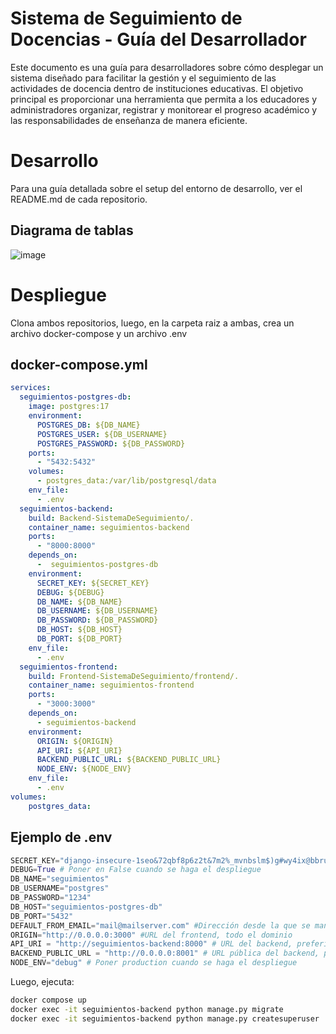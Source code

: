 # Sistema de Seguimiento de Docencias - Guía del Desarrollador
Este documento es una guía para desarrolladores sobre cómo desplegar un sistema diseñado para facilitar la gestión y el seguimiento de las actividades de docencia dentro de instituciones educativas. El objetivo principal es proporcionar una herramienta que permita a los educadores y administradores organizar, registrar y monitorear el progreso académico y las responsabilidades de enseñanza de manera eficiente.
# Desarrollo
Para una guía detallada sobre el setup del entorno de desarrollo, ver el README.md de cada repositorio.
## Diagrama de tablas
![image](https://github.com/user-attachments/assets/2e0c1724-be3c-4758-9167-53274d2be552)


# Despliegue
Clona ambos repositorios, luego, en la carpeta raiz a ambas, crea un archivo docker-compose y un archivo .env

## docker-compose.yml
```yml
services:
  seguimientos-postgres-db:
    image: postgres:17
    environment:
      POSTGRES_DB: ${DB_NAME}
      POSTGRES_USER: ${DB_USERNAME}
      POSTGRES_PASSWORD: ${DB_PASSWORD}
    ports:
      - "5432:5432"
    volumes:
      - postgres_data:/var/lib/postgresql/data
    env_file:
      - .env
  seguimientos-backend:
    build: Backend-SistemaDeSeguimiento/.
    container_name: seguimientos-backend
    ports:
      - "8000:8000"
    depends_on:
      -  seguimientos-postgres-db
    environment:
      SECRET_KEY: ${SECRET_KEY}
      DEBUG: ${DEBUG}
      DB_NAME: ${DB_NAME}
      DB_USERNAME: ${DB_USERNAME}
      DB_PASSWORD: ${DB_PASSWORD}
      DB_HOST: ${DB_HOST}
      DB_PORT: ${DB_PORT}
    env_file:
      - .env
  seguimientos-frontend:
    build: Frontend-SistemaDeSeguimiento/frontend/.
    container_name: seguimientos-frontend
    ports:
      - "3000:3000"
    depends_on:
      - seguimientos-backend
    environment:
      ORIGIN: ${ORIGIN}
      API_URI: ${API_URI}
      BACKEND_PUBLIC_URL: ${BACKEND_PUBLIC_URL}
      NODE_ENV: ${NODE_ENV}
    env_file:
      - .env
volumes:
    postgres_data:
```
## Ejemplo de .env
```py
SECRET_KEY="django-insecure-1seo&72qbf8p6z2t&7m2%_mvnbslm$)g#wy4ix@bbruuwmug" #Una llave segura
DEBUG=True # Poner en False cuando se haga el despliegue
DB_NAME="seguimientos"
DB_USERNAME="postgres"
DB_PASSWORD="1234"
DB_HOST="seguimientos-postgres-db"
DB_PORT="5432"
DEFAULT_FROM_EMAIL="mail@mailserver.com" #Dirección desde la que se mandarán los correos
ORIGIN="http://0.0.0.0:3000" #URL del frontend, todo el dominio
API_URI = "http://seguimientos-backend:8000" # URL del backend, preferiblemente la url interna de docker
BACKEND_PUBLIC_URL = "http://0.0.0.0:8001" # URL pública del backend, para conexión a la interfaz administrativa
NODE_ENV="debug" # Poner production cuando se haga el despliegue
```
Luego, ejecuta:
```bash
docker compose up
docker exec -it seguimientos-backend python manage.py migrate
docker exec -it seguimientos-backend python manage.py createsuperuser
```
